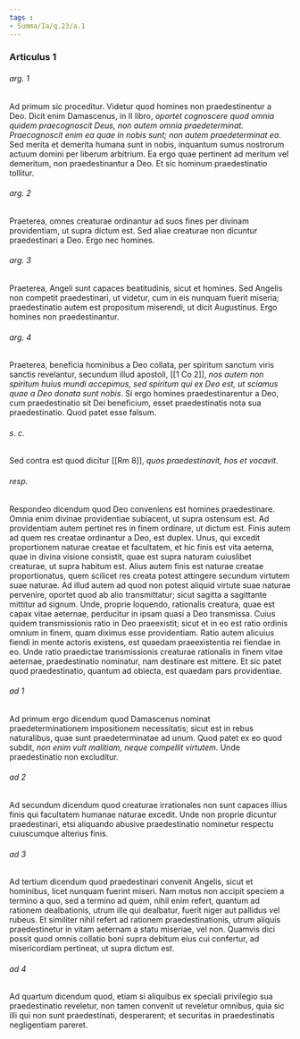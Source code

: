 ```yaml
---
tags : 
- Summa/Ia/q.23/a.1
---
```


### Articulus 1

###### arg. 1
Ad primum sic proceditur. Videtur quod homines non praedestinentur a Deo. Dicit enim Damascenus, in II libro, *oportet cognoscere quod omnia quidem praecognoscit Deus, non autem omnia praedeterminat. Praecognoscit enim ea quae in nobis sunt; non autem praedeterminat ea*. Sed merita et demerita humana sunt in nobis, inquantum sumus nostrorum actuum domini per liberum arbitrium. Ea ergo quae pertinent ad meritum vel demeritum, non praedestinantur a Deo. Et sic hominum praedestinatio tollitur.

###### arg. 2
Praeterea, omnes creaturae ordinantur ad suos fines per divinam providentiam, ut supra dictum est. Sed aliae creaturae non dicuntur praedestinari a Deo. Ergo nec homines.

###### arg. 3
Praeterea, Angeli sunt capaces beatitudinis, sicut et homines. Sed Angelis non competit praedestinari, ut videtur, cum in eis nunquam fuerit miseria; praedestinatio autem est propositum miserendi, ut dicit Augustinus. Ergo homines non praedestinantur.

###### arg. 4
Praeterea, beneficia hominibus a Deo collata, per spiritum sanctum viris sanctis revelantur, secundum illud apostoli, [[1 Co 2]], *nos autem non spiritum huius mundi accepimus, sed spiritum qui ex Deo est, ut sciamus quae a Deo donata sunt nobis*. Si ergo homines praedestinarentur a Deo, cum praedestinatio sit Dei beneficium, esset praedestinatis nota sua praedestinatio. Quod patet esse falsum.

###### s. c.
Sed contra est quod dicitur [[Rm 8]], *quos praedestinavit, hos et vocavit*.

###### resp.
Respondeo dicendum quod Deo conveniens est homines praedestinare. Omnia enim divinae providentiae subiacent, ut supra ostensum est. Ad providentiam autem pertinet res in finem ordinare, ut dictum est. Finis autem ad quem res creatae ordinantur a Deo, est duplex. Unus, qui excedit proportionem naturae creatae et facultatem, et hic finis est vita aeterna, quae in divina visione consistit, quae est supra naturam cuiuslibet creaturae, ut supra habitum est. Alius autem finis est naturae creatae proportionatus, quem scilicet res creata potest attingere secundum virtutem suae naturae. Ad illud autem ad quod non potest aliquid virtute suae naturae pervenire, oportet quod ab alio transmittatur; sicut sagitta a sagittante mittitur ad signum. Unde, proprie loquendo, rationalis creatura, quae est capax vitae aeternae, perducitur in ipsam quasi a Deo transmissa. Cuius quidem transmissionis ratio in Deo praeexistit; sicut et in eo est ratio ordinis omnium in finem, quam diximus esse providentiam. Ratio autem alicuius fiendi in mente actoris existens, est quaedam praeexistentia rei fiendae in eo. Unde ratio praedictae transmissionis creaturae rationalis in finem vitae aeternae, praedestinatio nominatur, nam destinare est mittere. Et sic patet quod praedestinatio, quantum ad obiecta, est quaedam pars providentiae.

###### ad 1
Ad primum ergo dicendum quod Damascenus nominat praedeterminationem impositionem necessitatis; sicut est in rebus naturalibus, quae sunt praedeterminatae ad unum. Quod patet ex eo quod subdit, *non enim vult malitiam, neque compellit virtutem*. Unde praedestinatio non excluditur.

###### ad 2
Ad secundum dicendum quod creaturae irrationales non sunt capaces illius finis qui facultatem humanae naturae excedit. Unde non proprie dicuntur praedestinari, etsi aliquando abusive praedestinatio nominetur respectu cuiuscumque alterius finis.

###### ad 3
Ad tertium dicendum quod praedestinari convenit Angelis, sicut et hominibus, licet nunquam fuerint miseri. Nam motus non accipit speciem a termino a quo, sed a termino ad quem, nihil enim refert, quantum ad rationem dealbationis, utrum ille qui dealbatur, fuerit niger aut pallidus vel rubeus. Et similiter nihil refert ad rationem praedestinationis, utrum aliquis praedestinetur in vitam aeternam a statu miseriae, vel non. Quamvis dici possit quod omnis collatio boni supra debitum eius cui confertur, ad misericordiam pertineat, ut supra dictum est.

###### ad 4
Ad quartum dicendum quod, etiam si aliquibus ex speciali privilegio sua praedestinatio reveletur, non tamen convenit ut reveletur omnibus, quia sic illi qui non sunt praedestinati, desperarent; et securitas in praedestinatis negligentiam pareret.

